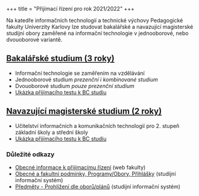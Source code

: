 +++
title = "Přijímací řízení pro rok 2021/2022"
+++

Na katedře informačních technologií a technické výchovy Pedagogické
fakulty Univerzity Karlovy lze studovat bakalářské a navazující
magisterské studijní obory zaměřené na informační technologie v
jednooborové, nebo dvouoborové variantě.


## [Bakalářské studium (3 roky)](bakalarske)

-  Informační  technologie se zaměřením na vzdělávání
-  Jednooborové studium *prezenční i kombinované studium*
-  Dvouoborové studium *pouze prezenční studium*
-  [Ukázka přijímacího testu k BC studiu](bakalarske/test)

## 	[Navazující magisterské studium (2 roky)](magisterske)

-  Učitelství informačních a komunikačních technologií pro 2. stupeň základní školy a střední školy
-  [Ukázka přijímacího testu k BC studiu](https://pedf.cuni.cz/PEDF-1495-version1-it_nmgr.pdf)

### Důležité odkazy
-   [Obecné informace k přijímacímu řízení](https://pedf.cuni.cz/PEDF-1478.html) (web fakulty)
-   [Obecné a fakultní podmínky, Programy/Obory, Přihlášky](https://is.cuni.cz/studium/prijimacky/index.php) (studijní informační systém)
-   [Předměty - Prohlížení dle oborů/plánů](https://is.cuni.cz/studium/predmety/index.php?do=prohl&oborplan=&fak=11410&druh=&obor_mode=text&obor=) (studijní informační systém)




 



